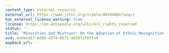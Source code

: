 ```yaml
---
content_type: external-resource
external_url: https://www.jstor.org/stable/48595884?seq=1
has_external_license_warning: true
license: https://en.wikipedia.org/wiki/All_rights_reserved
status: ''
title: 'Minorities and Mistrust: On the Adoption of Ethnic Recognition to Manage Conflict'
uid: 4adee167-bd88-4274-8571-dd58f2f07fa4
wayback_url: ''
---
```

